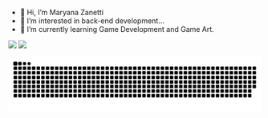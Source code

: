 - 👋 Hi, I’m Maryana Zanetti
- 👀 I’m interested in back-end development...
- 🌱 I’m currently learning Game Development and Game Art.
<div>
  <a href="https://www.linkedin.com/in/maryana-zanetti-a8087580/" target="_blank">
  <img src="https://img.shields.io/badge/-LinkedIn-%230077B5?style=for-the-badge&logo=linkedin&logoColor=white" target="_blank"></a> 

  <a href="mailto:maryana_zanetti@hotmail.com" target="_blank">
  <img src="https://img.shields.io/badge/Microsoft_Outlook-0078D4?style=for-the-badge&logo=microsoft-outlook&logoColor=white"target="_blank"></a> 
  </div>


  ![Snake animation](https://github.com/dianelosano/dianelosano/blob/output/github-contribution-grid-snake.svg)
 
